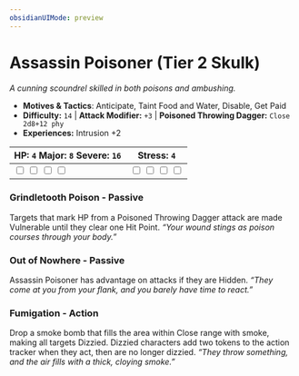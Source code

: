 ```yaml
---
obsidianUIMode: preview
---
```

# Assassin Poisoner (Tier 2 Skulk)

*A cunning scoundrel skilled in both poisons and ambushing.*

- **Motives & Tactics**: Anticipate, Taint Food and Water, Disable, Get Paid
- **Difficulty:** `14` | **Attack Modifier:** `+3` | **Poisoned Throwing Dagger:** `Close 2d8+12 phy`
- **Experiences:** Intrusion +2

| HP: `4` Major: `8` Severe: `16` | Stress: `4` |
|--|--|
|  <input type="checkbox" unchecked id="65156e00"> <input type="checkbox" unchecked id="ee526793"> <input type="checkbox" unchecked id="b2d0b036"> <input type="checkbox" unchecked id="b1241504"> |  <input type="checkbox" unchecked id="3d999f72"> <input type="checkbox" unchecked id="8ce09760"> <input type="checkbox" unchecked id="b72edc0c"> <input type="checkbox" unchecked id="4e2b85e1"> |

### Grindletooth Poison - Passive

Targets that mark HP from a Poisoned Throwing Dagger attack are made Vulnerable until they clear one Hit Point. *“Your wound stings as poison courses through your body.”*

### Out of Nowhere - Passive

Assassin Poisoner has advantage on attacks if they are Hidden. *“They come at you from your flank, and you barely have time to react.”*

### Fumigation - Action

Drop a smoke bomb that fills the area within Close range with smoke, making all targets Dizzied. Dizzied characters add two tokens to the action tracker when they act, then are no longer dizzied. *“They throw something, and the air fills with a thick, cloying smoke.”*



